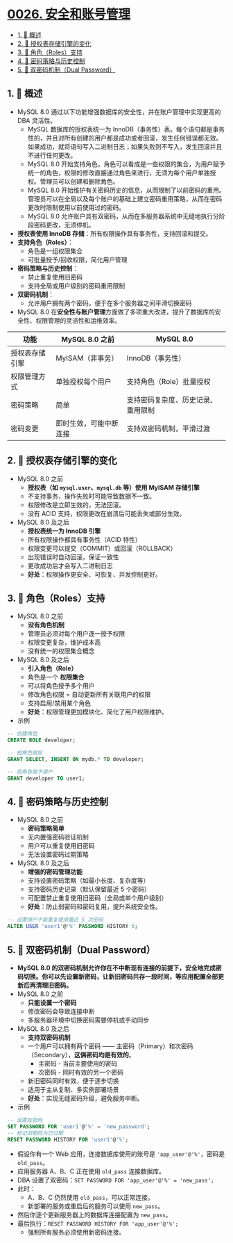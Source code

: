# [0026. 安全和账号管理](https://github.com/Tdahuyou/TNotes.sql/tree/main/notes/0026.%20%E5%AE%89%E5%85%A8%E5%92%8C%E8%B4%A6%E5%8F%B7%E7%AE%A1%E7%90%86)

<!-- region:toc -->

- [1. 📝 概述](#1--概述)
- [2. 📒 授权表存储引擎的变化](#2--授权表存储引擎的变化)
- [3. 📒 角色（Roles）支持](#3--角色roles支持)
- [4. 📒 密码策略与历史控制](#4--密码策略与历史控制)
- [5. 📒 双密码机制（Dual Password）](#5--双密码机制dual-password)

<!-- endregion:toc -->

## 1. 📝 概述

- MySQL 8.0 通过以下功能增强数据库的安全性，并在账户管理中实现更高的 DBA 灵活性。
  - MySQL 数据库的授权表统一为 InnoDB（事务性）表。每个语句都是事务性的，并且对所有创建的用户都是成功或者回滚，发生任何错误都无效。如果成功，就将语句写入二进制日志；如果失败则不写入，发生回滚并且不进行任何更改。
  - MySQL 8.0 开始支持角色，角色可以看成是一些权限的集合，为用户赋予统一的角色，权限的修改直接通过角色来进行，无须为每个用户单独授权。管理员可以创建和删除角色。
  - MySQL 8.0 开始维护有关密码历史的信息，从而限制了以前密码的重用。管理员可以在全局以及每个账户的基础上建立密码重用策略，从而在密码更改时限制使用以前使用过的密码。
  - MySQL 8.0 允许账户具有双密码，从而在多服务器系统中无缝地执行分阶段密码更改，无须停机。
- **授权表使用 InnoDB 存储**：所有权限操作具有事务性，支持回滚和提交。
- **支持角色（Roles）**：
  - 角色是一组权限集合
  - 可批量授予/回收权限，简化用户管理
- **密码策略与历史控制**：
  - 禁止重复使用旧密码
  - 支持全局或用户级别的密码重用限制
- **双密码机制**：
  - 允许用户拥有两个密码，便于在多个服务器之间平滑切换密码
- MySQL 8.0 在**安全性与账户管理**方面做了多项重大改进，提升了数据库的安全性、权限管理的灵活性和运维效率。

| 功能           | MySQL 8.0 之前         | MySQL 8.0                          |
| -------------- | ---------------------- | ---------------------------------- |
| 授权表存储引擎 | MyISAM（非事务）       | InnoDB（事务性）                   |
| 权限管理方式   | 单独授权每个用户       | 支持角色（Role）批量授权           |
| 密码策略       | 简单                   | 支持密码复杂度、历史记录、重用限制 |
| 密码变更       | 即时生效，可能中断连接 | 支持双密码机制，平滑过渡           |

## 2. 📒 授权表存储引擎的变化

- MySQL 8.0 之前
  - **授权表（如 `mysql.user`、`mysql.db` 等）使用 MyISAM 存储引擎**
  - 不支持事务，操作失败时可能导致数据不一致。
  - 权限修改是立即生效的，无法回滚。
  - 没有 ACID 支持，权限更改在崩溃后可能丢失或部分生效。
- MySQL 8.0 及之后
  - **授权表统一为 InnoDB 引擎**
  - 所有权限操作都具有事务性（ACID 特性）
  - 权限变更可以提交（COMMIT）或回滚（ROLLBACK）
  - 出现错误时自动回滚，保证一致性
  - 更改成功后才会写入二进制日志
  - **好处**：权限操作更安全、可恢复、并发控制更好。

## 3. 📒 角色（Roles）支持

- MySQL 8.0 之前
  - **没有角色机制**
  - 管理员必须对每个用户逐一授予权限
  - 权限变更复杂，维护成本高
  - 没有统一的权限集合概念
- MySQL 8.0 及之后
  - **引入角色（Role）**
  - 角色是一个 **权限集合**
  - 可以将角色授予多个用户
  - 修改角色权限 = 自动更新所有关联用户的权限
  - 支持启用/禁用某个角色
  - **好处**：权限管理更加模块化、简化了用户权限维护。
- 示例

```sql
-- 创建角色
CREATE ROLE developer;

-- 给角色赋权
GRANT SELECT, INSERT ON mydb.* TO developer;

-- 将角色赋予用户
GRANT developer TO user1;
```

## 4. 📒 密码策略与历史控制

- MySQL 8.0 之前
  - **密码策略简单**
  - 无内置强密码验证机制
  - 用户可以重复使用旧密码
  - 无法设置密码过期策略
- MySQL 8.0 及之后
  - **增强的密码管理功能**
  - 支持设置密码策略（如最小长度、复杂度等）
  - 支持密码历史记录（默认保留最近 5 个密码）
  - 可配置禁止重复使用旧密码（全局或单个用户级别）
  - **好处**：防止弱密码和密码复用，提升系统安全性。

```sql
-- 设置用户不能重复使用最近 5 次密码
ALTER USER 'user1'@'%' PASSWORD HISTORY 5;
```

## 5. 📒 双密码机制（Dual Password）

- **MySQL 8.0 的双密码机制允许你在不中断现有连接的前提下，安全地完成密码切换。你可以先设置新密码，让新旧密码共存一段时间，等应用配置全部更新后再清理旧密码。**
- MySQL 8.0 之前
  - **只能设置一个密码**
  - 修改密码会导致连接中断
  - 多服务器环境中切换密码需要停机或手动同步
- MySQL 8.0 及之后
  - **支持双密码机制**
  - 一个用户可以拥有两个密码 —— 主密码（Primary）和次密码（Secondary），**这俩密码均是有效的**。
    - 主密码 - 当前主要使用的密码
    - 次密码 - 同时有效的另一个密码
  - 新旧密码同时有效，便于逐步切换
  - 适用于主从复制、多实例部署场景
  - **好处**：实现无缝密码升级，避免服务中断。
- 示例

```sql
-- 设置双密码
SET PASSWORD FOR 'user1'@'%' = 'new_password';
-- 标记旧密码为已过期
RESET PASSWORD HISTORY FOR 'user1'@'%';
```

- 假设你有一个 Web 应用，连接数据库使用的账号是 `'app_user'@'%'`，密码是 `old_pass`。
- 应用服务器 A、B、C 正在使用 `old_pass` 连接数据库。
- DBA 设置了双密码：`SET PASSWORD FOR 'app_user'@'%' = 'new_pass';`
- 此时：
  - A、B、C 仍然使用 `old_pass`，可以正常连接。
  - 新部署的服务或重启后的服务可以使用 `new_pass`。
- 然后你逐个更新服务器上的数据库连接配置为 `new_pass`。
- 最后执行：`RESET PASSWORD HISTORY FOR 'app_user'@'%';`
  - 强制所有服务必须使用新密码连接。

